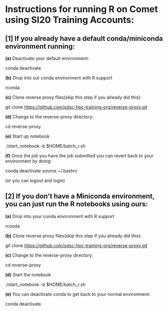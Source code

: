 # Instructions for running R on Comet using SI20 Training Accounts:


## [1] If you already have a default conda/miniconda environment running:

**(a)** Deactivate your default environment:

conda deactivate

**(b)** Drop into our conda environment with R support

rconda

**(c)** Clone reverse proxy files(skip this step if you already did this):

git clone https://github.com/sdsc-hpc-training-org/reverse-proxy.git

**(d)** Change to the reverse-proxy directory:

cd reverse-proxy

**(e)** Start up notebook

./start_notebook -b $HOME/batch_r.sh

**(f)** Once the job you have the job submitted you can revert back to your environment by doing:

conda deactivate
source ~/.bashrc

(or you can logout and login)

## [2] If you don't have a Miniconda environment, you can just run the R notebooks using ours:

**(a)** Drop into your conda environment with R support

rconda

**(b)**  Clone reverse proxy files(skip this step if you already did this):

git clone https://github.com/sdsc-hpc-training-org/reverse-proxy.git

**(c)** Change to the reverse-proxy directory:

cd reverse-proxy

**(d)** Start the notebook

./start_notebook -b $HOME/batch_r.sh

**(e)** You can deactivate conda to get back to your normal environment:

conda deactivate
